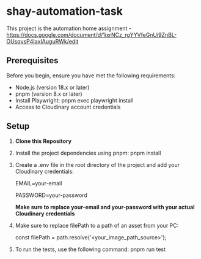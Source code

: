 # shay-automation-task

This project is the automation home assignment - https://docs.google.com/document/d/1ixrNCz_rgYYVfeGnUi9ZnBL-OUsqvsP4IaxIAuguRWk/edit

## Prerequisites

Before you begin, ensure you have met the following requirements:

- Node.js (version 18.x or later)
- pnpm (version 8.x or later)
- Install Playwright:
  pnpm exec playwright install
- Access to Cloudinary account credentials

## Setup

1. **Clone this Repository**
2. Install the project dependencies using pnpm:
pnpm install
3. Create a .env file in the root directory of the project and add your Cloudinary credentials:

    EMAIL=your-email

    PASSWORD=your-password

    **Make sure to replace your-email and your-password with your actual Cloudinary credentials**
4. Make sure to replace filePath to a path of an asset from your PC:

    const filePath = path.resolve('<your_image_path_source>');

5. To run the tests, use the following command:
   pnpm run test
